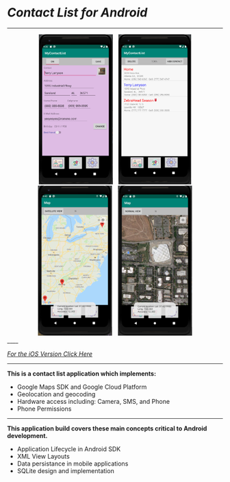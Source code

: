 # _Contact List for Android_
____
<div align="center">
  <img src="https://raw.githubusercontent.com/HarryDulaney/Contact-List-Android/master/screenshots/add-contact-screen.png"  height="350px" hspace="5"/>
 <img src="https://raw.githubusercontent.com/HarryDulaney/Contact-List-Android/master/screenshots/list-view-screen.png"  height="350px" hspace="5"/>
 <img src="https://raw.githubusercontent.com/HarryDulaney/Contact-List-Android/master/screenshots/map-view-regscreen.png"  height="350px" hspace="5"/>
  <img src="https://raw.githubusercontent.com/HarryDulaney/Contact-List-Android/master/screenshots/map-view-screen.png"  height="350px" hspace="5"/>
 </div>
____
 
_[For the iOS Version Click Here ](https://github.com/HarryDulaney/Contact-List-iOS)_
____
**This is a contact list application which implements:**

 -  Google Maps SDK and Google Cloud Platform
 -  Geolocation and geocoding
 -  Hardware access including: Camera, SMS, and Phone  
 -  Phone Permissions
____
**This application build covers these main concepts critical to Android development.**
 - Application Lifecycle in Android SDK
 - XML View Layouts
 - Data persistance in mobile applications
 - SQLite design and implementation
 





